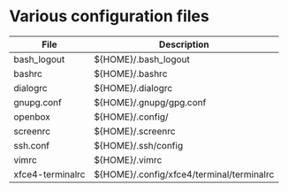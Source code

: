 # Various configuration files

| File | Description |
| --- | --- |
| bash_logout | ${HOME}/.bash_logout |
| bashrc | ${HOME}/.bashrc |
| dialogrc | ${HOME}/.dialogrc |
| gnupg.conf | ${HOME}/.gnupg/gpg.conf |
| openbox | ${HOME}/.config/ |
| screenrc | ${HOME}/.screenrc |
| ssh.conf | ${HOME}/.ssh/config |
| vimrc | ${HOME}/.vimrc |
| xfce4-terminalrc | ${HOME}/.config/xfce4/terminal/terminalrc |
